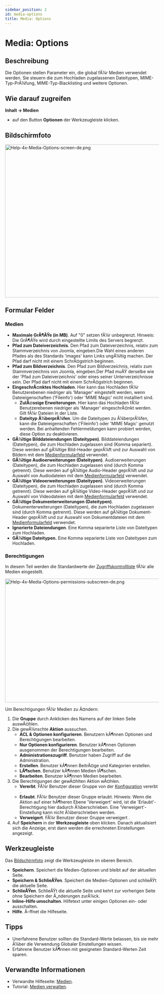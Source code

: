 ```yaml
---
sidebar_position: 2
id: media-options
title: Media: Options
---
```

# Media: Options
## Beschreibung

Die Optionen stellen Parameter ein, die global fÃ¼r Medien verwendet
werden. Sie steuern die zum Hochladen zugelassenen Dateitypen,
MIME-Typ-PrÃ¼fung, MIME-Typ-Blacklisting und weitere Optionen.

## Wie darauf zugreifen

**Inhalt **→** Medien**

- auf den Button **Optionen** der Werkzeugleiste klicken.

## Bildschirmfoto

<img
src="https://docs.joomla.org/images/thumb/3/35/Help-4x-Media-Options-screen-de.png/800px-Help-4x-Media-Options-screen-de.png"
decoding="async"
srcset="https://docs.joomla.org/images/thumb/3/35/Help-4x-Media-Options-screen-de.png/1200px-Help-4x-Media-Options-screen-de.png 1.5x, https://docs.joomla.org/images/thumb/3/35/Help-4x-Media-Options-screen-de.png/1600px-Help-4x-Media-Options-screen-de.png 2x"
data-file-width="2720" data-file-height="1700" width="800" height="500"
alt="Help-4x-Media-Options-screen-de.png" />

## Formular Felder

### Medien

- **Maximale GrÃ¶ÃŸe (in MB)**. Auf "0" setzen fÃ¼r unbegrenzt. Hinweis:
  Die GrÃ¶ÃŸe wird durch eingestellte Limits des Servers begrenzt.
- **Pfad zum Dateiverzeichnis**. Den Pfad zum Dateiverzeichnis, relativ
  zum Stammverzeichnis von Joomla, eingeben.Die Wahl eines anderen
  Pfades als des Standards 'images' kann Links ungÃ¼ltig machen. Der
  Pfad darf nicht mit einem SchrÃ¤gstrich beginnen.
- **Pfad zum Bildverzeichnis**. Den Pfad zum Bildverzeichnis, relativ
  zum Stammverzeichnis von Joomla, eingeben.Der Pfad muÃŸ derselbe wie
  der 'Pfad zum Dateiverzeichnis' oder eines seiner Unterverzeichnisse
  sein. Der Pfad darf nicht mit einem SchrÃ¤gstrich beginnen.
- **EingeschrÃ¤nktes Hochladen**. Hier kann das Hochladen fÃ¼r
  Benutzerebenen niedriger als 'Manager' eingestellt werden, wenn
  Dateieigenschaften ('Fileinfo') oder 'MIME Magic' nicht installiert
  sind.
  - **ZulÃ¤ssige Erweiterungen**. Hier kann das Hochladen fÃ¼r
    Benutzerebenen niedriger als 'Manager' eingeschrÃ¤nkt werden. Gilt
    fÃ¼r Dateien in der Liste.
  - **Dateityp Ã¼berprÃ¼fen**. Um die Dateitypen zu Ã¼berprÃ¼fen, kann
    die Dateieigenschaften ('Fileinfo') oder 'MIME Magic' genutzt
    werden. Bei anhaltenden Fehlermeldungen kann probiert werden, diese
    Option zu deaktivieren.
- **GÃ¼ltige Bilddateiendungen (Dateitypen)**. Bilddateiendungen
  (Dateitypen), die zum Hochladen zugelassen sind (Komma separiert).
  Diese werden auf gÃ¼ltige Bild-Header geprÃ¼ft und zur Auswahl von
  Bildern mit dem
  [Medienformularfeld](https://docs.joomla.org/Media_form_field_type "Special:MyLanguage/Media form field type")
  verwendet.
- **GÃ¼ltige Audioerweiterungen (Dateitypen)**. Audioerweiterungen
  (Dateitypen), die zum Hochladen zugelassen sind (durch Komma
  getrennt). Diese werden auf gÃ¼ltige Audio-Header geprÃ¼ft und zur
  Auswahl von Audiodateien mit dem
  [Medienformularfeld](https://docs.joomla.org/Media_form_field_type "Special:MyLanguage/Media form field type")
  verwendet.
- **GÃ¼ltige Videoerweiterungen (Dateitypen)**. Videoerweiterungen
  (Dateitypen), die zum Hochladen zugelassen sind (durch Komma
  getrennt). Diese werden auf gÃ¼ltige Video-Header geprÃ¼ft und zur
  Auswahl von Videodateien mit dem
  [Medienformularfeld](https://docs.joomla.org/Media_form_field_type "Special:MyLanguage/Media form field type")
  verwendet.
- **GÃ¼ltige Dokumenterweiterungen (Dateitypen)**. Dokumenterweiterungen
  (Dateitypen), die zum Hochladen zugelassen sind (durch Komma
  getrennt). Diese werden auf gÃ¼ltige Dokument-Header geprÃ¼ft und zur
  Auswahl von Dokumentdateien mit dem
  [Medienformularfeld](https://docs.joomla.org/Media_form_field_type "Special:MyLanguage/Media form field type")
  verwendet.
- **Ignorierte Dateiendungen**. Eine Komma separierte Liste von
  Dateitypen zum Hochladen.
- **GÃ¼ltige Dateitypen.** Eine Komma separierte Liste von Dateitypen
  zum Hochladen.

### Berechtigungen

In diesem Teil werden die Standardwerte der
[Zugriffskontrollliste](https://docs.joomla.org/Access_Control_List/de "Access Control List/de")
fÃ¼r alle Medien eingestellt.

<img
src="https://docs.joomla.org/images/thumb/9/9d/Help-4x-Media-Options-permissions-subscreen-de.png/600px-Help-4x-Media-Options-permissions-subscreen-de.png"
decoding="async"
srcset="https://docs.joomla.org/images/thumb/9/9d/Help-4x-Media-Options-permissions-subscreen-de.png/900px-Help-4x-Media-Options-permissions-subscreen-de.png 1.5x, https://docs.joomla.org/images/thumb/9/9d/Help-4x-Media-Options-permissions-subscreen-de.png/1200px-Help-4x-Media-Options-permissions-subscreen-de.png 2x"
data-file-width="2002" data-file-height="1349" width="600" height="404"
alt="Help-4x-Media-Options-permissions-subscreen-de.png" />

Um Berechtigungen fÃ¼r Medien zu Ã¤ndern:

1.  Die **Gruppe** durch Anklicken des Namens auf der linken Seite
    auswÃ¤hlen.
2.  Die gewÃ¼nschte **Aktion** aussuchen.
    - **ACL & Optionen konfigurieren**. Benutzern kÃ¶nnen Optionen und
      Berechtigungen bearbeiten.
    - **Nur Optionen konfigurieren**. Benutzer kÃ¶nnen Optionen
      ausgenommen der Berechtigungen bearbeiten.
    - **Administrationszugriff**. Benutzer haben Zugriff auf die
      Administration.
    - **Erstellen**. Benutzer kÃ¶nnen BeitrÃ¤ge und Kategorien
      erstellen.
    - **LÃ¶schen**. Benutzer kÃ¶nnen Medien lÃ¶schen.
    - **Bearbeiten**. Benutzer kÃ¶nnen Medien bearbeiten.
3.  Die Berechtigungen der gewÃ¤hlten Aktion wÃ¤hlen.
    - **Vererbt**. FÃ¼r Benutzer dieser Gruppe von der
      [Konfiguration](https://docs.joomla.org/Help4.x:Site_Global_Configuration/de#permissions "Help4.x:Site Global Configuration/de")
      vererbt .
    - **Erlaubt**. FÃ¼r Benutzer dieser Gruppe erlaubt. Hinweis: Wenn
      die Aktion auf einer hÃ¶heren Ebene 'Verweigert' wird, ist die
      'Erlaubt'-Berechtigung hier dadurch Ã¼berschrieben. Eine
      'Verweigert'-Einstellung kann nicht Ã¼berschrieben werden.
    - **Verweigert**. FÃ¼r Benutzer dieser Gruppe verweigert .
4.  Auf **Speichern** in der **Werkzeugleiste** oben klicken. Danach
    aktualisiert sich die Anzeige, erst dann werden die errechneten
    Einstellungen angezeigt.

## Werkzeugleiste

Das [Bildschirmfoto](#screenshot) zeigt die Werkzeugleiste im oberen
Bereich.

- **Speichern**. Speichert die Medien-Optionen und bleibt auf der
  aktuellen Seite.
- **Speichern & SchlieÃŸen**. Speichert die Medien-Optionen und
  schlieÃŸt die aktuelle Seite.
- **SchlieÃŸen**. SchlieÃŸt die aktuelle Seite und kehrt zur vorherigen
  Seite ohne Speichern der Ã„nderungen zurÃ¼ck.
- **Inline-Hilfe umschalten**. Hilfetext unter einigen Optionen ein-
  oder ausschalten.
- **Hilfe**. Ã–ffnet die Hilfeseite.

## Tipps

- Unerfahrene Benutzer sollten die Standard-Werte belassen, bis sie mehr
  Ã¼ber die Verwendung Globaler Einstellungen wissen.
- Erfahrene Benutzer kÃ¶nnen mit geeigneten Standard-Werten Zeit sparen.

## Verwandte Informationen

- Verwandte Hilfeseite:
  [Medien](https://docs.joomla.org/Help4.x:Media/de "Help4.x:Media/de").
- Tutorial: [Medien
  verwalten](https://docs.joomla.org/J4.x:Managing_Media/de "J4.x:Managing Media/de").
